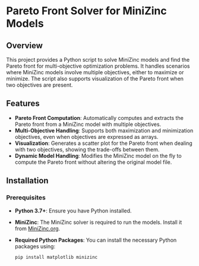 # Pareto Front Solver for MiniZinc Models

## Overview

This project provides a Python script to solve MiniZinc models and find the Pareto front for multi-objective optimization problems. It handles scenarios where MiniZinc models involve multiple objectives, either to maximize or minimize. The script also supports visualization of the Pareto front when two objectives are present.

## Features

- **Pareto Front Computation**: Automatically computes and extracts the Pareto front from a MiniZinc model with multiple objectives.
- **Multi-Objective Handling**: Supports both maximization and minimization objectives, even when objectives are expressed as arrays.
- **Visualization**: Generates a scatter plot for the Pareto front when dealing with two objectives, showing the trade-offs between them.
- **Dynamic Model Handling**: Modifies the MiniZinc model on the fly to compute the Pareto front without altering the original model file.

## Installation

### Prerequisites

- **Python 3.7+**: Ensure you have Python installed.
- **MiniZinc**: The MiniZinc solver is required to run the models. Install it from [MiniZinc.org](https://www.minizinc.org/).
- **Required Python Packages**: You can install the necessary Python packages using:

  ```sh
  pip install matplotlib minizinc
